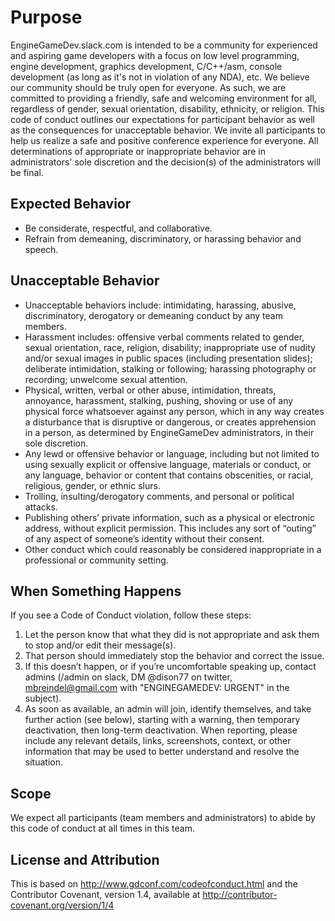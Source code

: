 # Purpose
EngineGameDev.slack.com is intended to be a community for experienced and aspiring game developers with a focus on low level programming, engine development, graphics development, C/C++/asm, console development (as long as it's not in violation of any NDA), etc.
We believe our community should be truly open for everyone. As such, we are committed to providing a friendly, safe and welcoming environment for all, regardless of gender, sexual orientation, disability, ethnicity, or religion.
This code of conduct outlines our expectations for participant behavior as well as the consequences for unacceptable behavior.
We invite all participants to help us realize a safe and positive conference experience for everyone.
All determinations of appropriate or inappropriate behavior are in administrators' sole discretion and the decision(s) of the administrators will be final.

## Expected Behavior
- Be considerate, respectful, and collaborative.
- Refrain from demeaning, discriminatory, or harassing behavior and speech.

## Unacceptable Behavior
- Unacceptable behaviors include: intimidating, harassing, abusive, discriminatory, derogatory or demeaning conduct by any team members.
- Harassment includes: offensive verbal comments related to gender, sexual orientation, race, religion, disability; inappropriate use of nudity and/or sexual images in public spaces (including presentation slides); deliberate intimidation, stalking or following; harassing photography or recording; unwelcome sexual attention.
- Physical, written, verbal or other abuse, intimidation, threats, annoyance, harassment, stalking, pushing, shoving or use of any physical force whatsoever against any person, which in any way creates a disturbance that is disruptive or dangerous, or creates apprehension in a person, as determined by EngineGameDev administrators, in their sole discretion.
- Any lewd or offensive behavior or language, including but not limited to using sexually explicit or offensive language, materials or conduct, or any language, behavior or content that contains obscenities, or racial, religious, gender, or ethnic slurs.
- Trolling, insulting/derogatory comments, and personal or political attacks.
- Publishing others’ private information, such as a physical or electronic address, without explicit permission. This includes any sort of “outing” of any aspect of someone’s identity without their consent.
- Other conduct which could reasonably be considered inappropriate in a professional or community setting.

## When Something Happens
If you see a Code of Conduct violation, follow these steps:

1. Let the person know that what they did is not appropriate and ask them to stop and/or edit their message(s).
2. That person should immediately stop the behavior and correct the issue.
3. If this doesn’t happen, or if you’re uncomfortable speaking up, contact admins (/admin on slack, DM @dison77 on twitter, mbreindel@gmail.com with "ENGINEGAMEDEV: URGENT" in the subject).
4. As soon as available, an admin will join, identify themselves, and take further action (see below), starting with a warning, then temporary deactivation, then long-term deactivation.
When reporting, please include any relevant details, links, screenshots, context, or other information that may be used to better understand and resolve the situation.

## Scope
We expect all participants (team members and administrators) to abide by this code of conduct at all times in this team.

## License and Attribution
This is based on http://www.gdconf.com/codeofconduct.html and the Contributor Covenant, version 1.4, available at http://contributor-covenant.org/version/1/4
